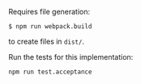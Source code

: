 Requires file generation:

```
$ npm run webpack.build 
```

to create files in `dist/`.

Run the tests for this implementation:

```
npm run test.acceptance
```